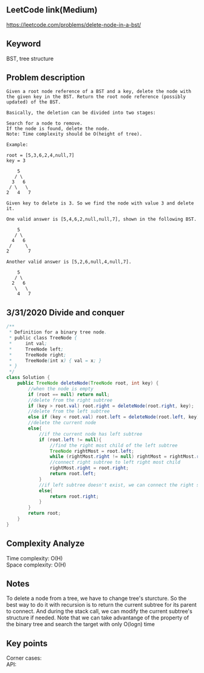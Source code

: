 ## LeetCode link(Medium)
https://leetcode.com/problems/delete-node-in-a-bst/

## Keyword
BST, tree structure

## Problem description
```
Given a root node reference of a BST and a key, delete the node with the given key in the BST. Return the root node reference (possibly updated) of the BST.

Basically, the deletion can be divided into two stages:

Search for a node to remove.
If the node is found, delete the node.
Note: Time complexity should be O(height of tree).

Example:

root = [5,3,6,2,4,null,7]
key = 3

    5
   / \
  3   6
 / \   \
2   4   7

Given key to delete is 3. So we find the node with value 3 and delete it.

One valid answer is [5,4,6,2,null,null,7], shown in the following BST.

    5
   / \
  4   6
 /     \
2       7

Another valid answer is [5,2,6,null,4,null,7].

    5
   / \
  2   6
   \   \
    4   7
```
## 3/31/2020 Divide and conquer

```java
/**
 * Definition for a binary tree node.
 * public class TreeNode {
 *     int val;
 *     TreeNode left;
 *     TreeNode right;
 *     TreeNode(int x) { val = x; }
 * }
 */
class Solution {
    public TreeNode deleteNode(TreeNode root, int key) {
        //when the node is empty
        if (root == null) return null;
        //delete from the right subtree
        if (key > root.val) root.right = deleteNode(root.right, key);
        //delete from the left subtree
        else if (key < root.val) root.left = deleteNode(root.left, key);
        //delete the current node
        else{
            //if the current node has left subtree
            if (root.left != null){
                //find the right most child of the left subtree
                TreeNode rightMost = root.left;
                while (rightMost.right != null) rightMost = rightMost.right;
                //connect right subtree to left right most child
                rightMost.right = root.right;
                return root.left;
            }
            //if left subtree doesn't exist, we can connect the right subtree directly
            else{
                return root.right;
            }
        }
        return root;
    }
}
```

## Complexity Analyze
Time complexity: O(H) \
Space complexity: O(H) 

## Notes
To delete a node from a tree, we have to change tree's sturcture. So the best way to do it with recursion is to return the current subtree for its parent to connect. And during the stack call, we can modify the current subtree's structure if needed. Note that we can take advantange of the property of the binary tree and search the target with only O(logn) time

## Key points
Corner cases: \
API:
